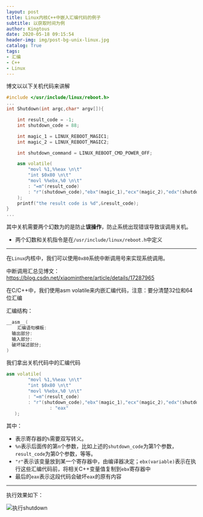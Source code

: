 ```yaml
---
layout: post
title: Linux内核C++中嵌入汇编代码的例子
subtitle: 以获取时间为例
author: Kingtous
date: 2020-05-18 09:15:54
header-img: img/post-bg-unix-linux.jpg
catalog: True
tags:
- 汇编
- C++
- Linux
---
```


博文以以下关机代码来讲解

```c++
#include </usr/include/linux/reboot.h>
...
int Shutdown(int argc,char* argv[]){

    int result_code = -1;
    int shutdown_code = 88;

    int magic_1 = LINUX_REBOOT_MAGIC1;
    int magic_2 = LINUX_REBOOT_MAGIC2;

    int shutdown_command = LINUX_REBOOT_CMD_POWER_OFF;

    asm volatile(
        "movl %1,%%eax \n\t"
        "int $0x80 \n\t"
        "movl %%ebx,%0 \n\t"
        : "=m"(result_code)
        : "r"(shutdown_code),"ebx"(magic_1),"ecx"(magic_2),"edx"(shutdown_command)
    );
    printf("the result code is %d",&result_code);
}
...
```

其中关机需要两个幻数为的是防止**误操作**，防止系统出现错误导致误调用关机。

- 两个幻数和关机指令是在`/usr/include/linux/reboot.h`中定义

---

在`Linux`内核中，我们可以使用`0x80`系统中断调用号来实现系统调用。

中断调用汇总见博文：https://blog.csdn.net/xiaominthere/article/details/17287965

在C/C++中，我们使用asm volatile来内嵌汇编代码，注意：要分清楚32位和64位汇编

汇编结构：

```c++
__asm__(
	汇编语句模板:
  输出部分:
  输入部分:
  破坏描述部分; 
)
```

我们拿出关机代码中的汇编代码

```c++
asm volatile(
        "movl %1,%%eax \n\t"
        "int $0x80 \n\t"
        "movl %%ebx,%0 \n\t"
        : "=m"(result_code)
        : "r"(shutdown_code),"ebx"(magic_1),"ecx"(magic_2),"edx"(shutdown_command)
				: "eax"
   );
```

其中：

- 表示寄存器的`%`需要双写转义。
- `%n`表示后面传的第`n`个参数，比如上述的`shutdown_code`为第1个参数，`result_code`为第0个参数，等等。
- `"r"`表示该变量放到某一个寄存器中，由编译器决定；`ebx(variable)`表示在执行这些汇编代码前，将相关C++变量值复制到`ebx`寄存器中
- 最后的`eax`表示这段代码会破坏`eax`的原有内容

---

执行效果如下：

![执行shutdown](http://img.kingtous.cn/img/20200518115259.png)